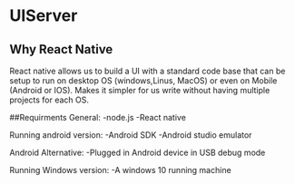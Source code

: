 # UIServer


## Why React Native
React native allows us to build a UI with a standard code base that can be setup to run on desktop OS (windows,Linus, MacOS) or even on Mobile (Android or IOS). Makes it simpler for us write without having multiple projects for each OS. 

##Requirments
General:
-node.js
-React native

Running android version:
-Android SDK
-Android studio emulator

Android Alternative:
-Plugged in Android device in USB debug mode

Running Windows version:
-A windows 10 running machine